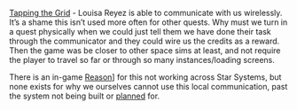 
[Tapping the Grid](Side%20Quests/Side_Quests.md) - Louisa Reyez is able to communicate with us wirelessly. It’s a shame this isn’t used more often for other quests. Why must we turn in a quest physically when we could just tell them we have done their task through the communicator and they could wire us the credits as a reward. Then the game was be closer to other space sims at least, and not require the player to travel so far or through so many instances/loading screens.

There is an in-game [Reason](Research/Traveller_TTRPG.md)] for this not working across Star Systems, but none exists for why we ourselves cannot use this local communication, past the system not being built or [planned](Development/Poor_Planning.md) for.